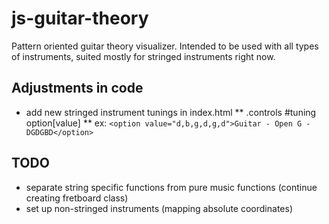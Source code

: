 # js-guitar-theory
Pattern oriented guitar theory visualizer. Intended to be used with all types of instruments, suited mostly for stringed instruments right now. 

## Adjustments in code
* add new stringed instrument tunings in index.html
** .controls #tuning option[value]
** ex: `<option value="d,b,g,d,g,d">Guitar - Open G - DGDGBD</option>`

## TODO
- separate string specific functions from pure music functions (continue creating fretboard class)
- set up non-stringed instruments (mapping absolute coordinates)
